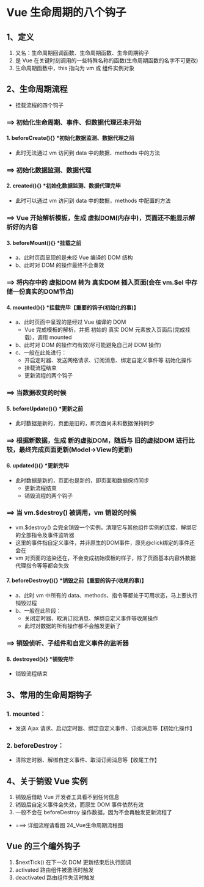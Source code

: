 # Vue 生命周期的八个钩子
## 1、定义
1. 又名：生命周期回调函数、生命周期函数、生命周期钩子
2. 是 Vue 在关键时刻调用的一些特殊名称的函数(生命周期函数的名字不可更改)
3. 生命周期函数中，this 指向为 vm 或 组件实例对象
## 2、生命周期流程
- 挂载流程的四个钩子
### ==> 初始化生命周期、事件、但数据代理还未开始
#### 1.  beforeCreate(){}    *初始化数据监测、数据代理之前
- 此时无法通过 vm 访问到 data 中的数据、methods 中的方法
### ==> 初始化数据监测、数据代理
#### 2. created(){}         *初始化数据监测、数据代理完毕
- 此时可以通过 vm 访问到 data 中的数据，methods 中配置的方法
###  ==> Vue 开始解析模板，生成 虚拟DOM(内存中)，页面还不能显示解析好的内容
#### 3. beforeMount(){}     *挂载之前
- a、此时页面呈现的是未经 Vue 编译的 DOM 结构
- b、此时对 DOM 的操作最终不会奏效
### ==> 将内存中的 虚拟DOM 转为 真实DOM 插入页面(会在 vm.$el 中存储一份真实的DOM节点)
#### 4. mounted(){}         *挂载完毕【重要的钩子(初始化的事)】
- a、此时页面中呈现的是经过 Vue 编译的 DOM
    - Vue 完成模板的解析，并把 初始的 真实 DOM 元素放入页面后(完成挂载)，调用 mounted
- b、此时对 DOM 的操作均有效(尽可能避免自己对 DOM 操作)
- c、一般在此处进行：
    - 开启定时器、发送网络请求、订阅消息、绑定自定义事件等 初始化操作
    - 挂载流程结束
    - 更新流程的两个钩子
### ==> 当数据改变的时候
#### 5. beforeUpdate(){}    *更新之前
- 此时数据是新的，页面是旧的，即页面尚未和数据保持同步
### ==> 根据新数据，生成 新的虚拟DOM，随后与 旧的虚拟DOM 进行比较，最终完成页面更新(Model->View的更新)
#### 6. updated(){}         *更新完毕
- 此时数据是新的，页面也是新的，即页面和数据保持同步
    - 更新流程结束
    - 销毁流程的两个钩子
### ==> 当 vm.$destroy() 被调用，vm 销毁的时候
- vm.$destroy() 会完全销毁一个实例，清理它与其他组件实例的连接，解绑它的全部指令及事件监听器
- 这里的事件指自定义事件，并非原生的DOM事件，原先@click绑定的事件还会在
- vm 对页面的渲染还在，不会变成初始模板的样子，除了页面基本内容外数据代理指令等等都会失效
#### 7. beforeDestroy(){}   *销毁之前【重要的钩子(收尾的事)】
- a、此时 vm 中所有的 data、methods、指令等都处于可用状态，马上要执行销毁过程
- b、一般在此阶段：
    - 关闭定时器、取消订阅消息、解绑自定义事件等收尾操作
    - 此时对数据的所有操作都不会触发更新了
### ==> 销毁侦听、子组件和自定义事件的监听器
#### 8. destroyed(){}       *销毁完毕
- 销毁流程结束
## 3、常用的生命周期钩子
### 1. mounted：
- 发送 Ajax 请求、启动定时器、绑定自定义事件、订阅消息等【初始化操作】
### 2. beforeDestroy：
- 清除定时器、解绑自定义事件、取消订阅消息等【收尾工作】
## 4、关于销毁 Vue 实例
1. 销毁后借助 Vue 开发者工具看不到任何信息
2. 销毁后自定义事件会失效，而原生 DOM 事件依然有效
3. 一般不会在 beforeDestroy 操作数据，因为不会再触发更新流程了

- ===> 详细流程请看图 24_Vue生命周期流程图

## Vue 的三个编外钩子

1. $nextTick()      在下一次 DOM 更新结束后执行回调
2. activated        路由组件被激活时触发
3. deactivated      路由组件失活时触发